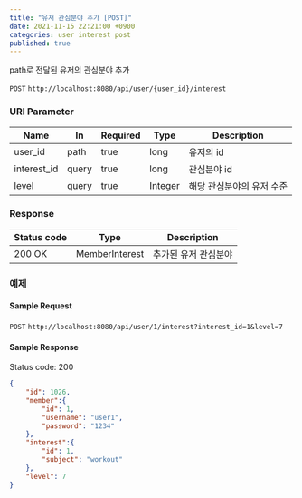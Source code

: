 ```yaml
---
title: "유저 관심분야 추가 [POST]"
date: 2021-11-15 22:21:00 +0900
categories: user interest post
published: true
---
```


path로 전달된 유저의 관심분야 추가

`POST` `http://localhost:8080/api/user/{user_id}/interest`

### URI Parameter

| Name        | In    | Required | Type    | Description               |
| ----------- | ----- | -------- | ------- | ------------------------- |
| user_id     | path  | true     | long    | 유저의 id                 |
| interest_id | query | true     | long    | 관심분야 id               |
| level       | query | true     | Integer | 해당 관심분야의 유저 수준 |

### Response

| Status code | Type           | Description          |
| ----------- | -------------- | -------------------- |
| 200 OK      | MemberInterest | 추가된 유저 관심분야 |



### 예제

#### Sample Request

`POST` `http://localhost:8080/api/user/1/interest?interest_id=1&level=7`

#### Sample Response

Status code: 200

```json
{
    "id": 1026,
    "member":{
        "id": 1,
        "username": "user1",
        "password": "1234"
    },
    "interest":{
        "id": 1,
        "subject": "workout"
    },
    "level": 7
}
```

